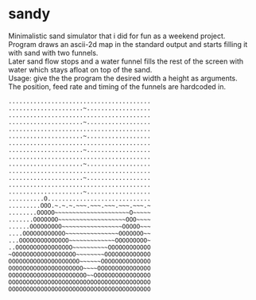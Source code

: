 # sandy
Minimalistic sand simulator that i did for fun as a weekend project.<br>
Program draws an ascii-2d map in the standard output and starts filling it with sand with two funnels.<br>
Later sand flow stops and a water funnel fills the rest of the screen with water which stays afloat on top of the sand.<br>
Usage: give the the program the desired width a height as arguments.<br>
The position, feed rate and timing of the funnels are hardcoded in.<br>

    ........................................
    .....................~..................
    ........................................
    .....................~..................
    ........................................
    .....................~..................
    ........................................
    .....................~..................
    ........................................
    .....................~..................
    ........................................
    .....................~..................
    ........................................
    .....................~..................
    ..........O.............................
    .........OOO.~.~.~.~~~.~~~.~~~.~~~.~~~.~
    ........OOOOO~~~~~~~~~~~~~~~~~~~~~O~~~~~
    .......OOOOOOO~~~~~~~~~~~~~~~~~~~OOO~~~~
    ......OOOOOOOOO~~~~~~~~~~~~~~~~~OOOOO~~~
    ....OOOOOOOOOOOO~~~~~~~~~~~~~~~OOOOOOO~~
    ...OOOOOOOOOOOOOO~~~~~~~~~~~~~OOOOOOOOO~
    ..OOOOOOOOOOOOOOOO~~~~~~~~~~OOOOOOOOOOOO
    ~OOOOOOOOOOOOOOOOOO~~~~~~~~OOOOOOOOOOOOO
    OOOOOOOOOOOOOOOOOOOO~~~~~~OOOOOOOOOOOOOO
    OOOOOOOOOOOOOOOOOOOOO~~~~OOOOOOOOOOOOOOO
    OOOOOOOOOOOOOOOOOOOOOO~~OOOOOOOOOOOOOOOO
    OOOOOOOOOOOOOOOOOOOOOOOOOOOOOOOOOOOOOOOO
    OOOOOOOOOOOOOOOOOOOOOOOOOOOOOOOOOOOOOOOO
